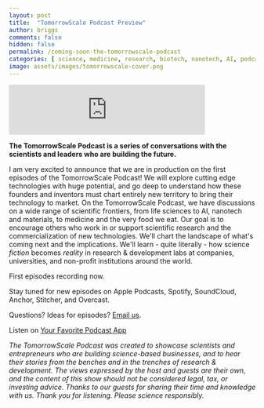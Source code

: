 ```yaml
---
layout: post
title:  "TomorrowScale Podcast Preview"
author: briggs
comments: false
hidden: false
permalink: /coming-soon-the-tomorrowscale-podcast
categories: [ science, medicine, research, biotech, nanotech, AI, podcast ]
image: assets/images/tomorrowscale-cover.png
---
```


<iframe src="https://anchor.fm/tomorrowscale/embed/episodes/TomorrowScale-Podcast-Preview-e4jmrj" height="102px" width="400px" frameborder="0" scrolling="no"></iframe>

**The TomorrowScale Podcast is a series of conversations with the scientists and leaders who are building the future.**

I am very excited to announce that we are in production on the first episodes of the TomorrowScale Podcast! We will explore cutting edge technologies with huge potential, and go deep to understand how these founders and inventors must chart entirely new territory to bring their technology to market. On the TomorrowScale Podcast, we have discussions on a wide range of scientific frontiers, from life sciences to AI, nanotech and materials, to medicine and the very food we eat. Our goal is to encourage others who work in or support scientific research and the commercialization of new technologies. We'll chart the landscape of what's coming next and the implications. We'll learn - quite literally - how science *fiction* becomes *reality* in research & development labs at companies, universities, and non-profit institutions around the world.

First episodes recording now.

Stay tuned for new episodes on Apple Podcasts, Spotify, SoundCloud, Anchor, Stitcher, and Overcast.

Questions? Ideas for episodes? [Email us](mailto:justin@tomorrowscale.com).

Listen on [Your Favorite Podcast App](https://anchor.fm/tomorrowscale/)

*The TomorrowScale Podcast was created to showcase scientists and entrepreneurs who are building science-based businesses, and to hear their stories from the benches and in the trenches of research & development. The views expressed by the host and guests are their own, and the content of this show should not be considered legal, tax, or investing advice. Thanks to our guests for sharing their time and knowledge with us. Thank you for listening. Please science responsibly.*
